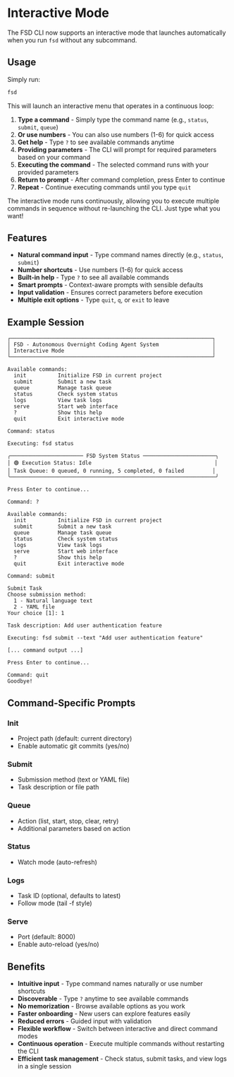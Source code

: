# Interactive Mode

The FSD CLI now supports an interactive mode that launches automatically when you run `fsd` without any subcommand.

## Usage

Simply run:

```bash
fsd
```

This will launch an interactive menu that operates in a continuous loop:

1. **Type a command** - Simply type the command name (e.g., `status`, `submit`, `queue`)
2. **Or use numbers** - You can also use numbers (1-6) for quick access
3. **Get help** - Type `?` to see available commands anytime
4. **Providing parameters** - The CLI will prompt for required parameters based on your command
5. **Executing the command** - The selected command runs with your provided parameters
6. **Return to prompt** - After command completion, press Enter to continue
7. **Repeat** - Continue executing commands until you type `quit`

The interactive mode runs continuously, allowing you to execute multiple commands in sequence without re-launching the CLI. Just type what you want!

## Features

- **Natural command input** - Type command names directly (e.g., `status`, `submit`)
- **Number shortcuts** - Use numbers (1-6) for quick access
- **Built-in help** - Type `?` to see all available commands
- **Smart prompts** - Context-aware prompts with sensible defaults
- **Input validation** - Ensures correct parameters before execution
- **Multiple exit options** - Type `quit`, `q`, or `exit` to leave

## Example Session

```
┌────────────────────────────────────────────────────────────────┐
│ FSD - Autonomous Overnight Coding Agent System                 │
│ Interactive Mode                                               │
└────────────────────────────────────────────────────────────────┘

Available commands:
  init          Initialize FSD in current project
  submit        Submit a new task
  queue         Manage task queue
  status        Check system status
  logs          View task logs
  serve         Start web interface
  ?             Show this help
  quit          Exit interactive mode

Command: status

Executing: fsd status

╭─────────────────────── FSD System Status ───────────────────────╮
│ 🟢 Execution Status: Idle                                       │
│ Task Queue: 0 queued, 0 running, 5 completed, 0 failed         │
╰─────────────────────────────────────────────────────────────────╯

Press Enter to continue...

Command: ?

Available commands:
  init          Initialize FSD in current project
  submit        Submit a new task
  queue         Manage task queue
  status        Check system status
  logs          View task logs
  serve         Start web interface
  ?             Show this help
  quit          Exit interactive mode

Command: submit

Submit Task
Choose submission method:
  1 - Natural language text
  2 - YAML file
Your choice [1]: 1

Task description: Add user authentication feature

Executing: fsd submit --text "Add user authentication feature"

[... command output ...]

Press Enter to continue...

Command: quit
Goodbye!
```

## Command-Specific Prompts

### Init
- Project path (default: current directory)
- Enable automatic git commits (yes/no)

### Submit
- Submission method (text or YAML file)
- Task description or file path

### Queue
- Action (list, start, stop, clear, retry)
- Additional parameters based on action

### Status
- Watch mode (auto-refresh)

### Logs
- Task ID (optional, defaults to latest)
- Follow mode (tail -f style)

### Serve
- Port (default: 8000)
- Enable auto-reload (yes/no)

## Benefits

- **Intuitive input** - Type command names naturally or use number shortcuts
- **Discoverable** - Type `?` anytime to see available commands
- **No memorization** - Browse available options as you work
- **Faster onboarding** - New users can explore features easily
- **Reduced errors** - Guided input with validation
- **Flexible workflow** - Switch between interactive and direct command modes
- **Continuous operation** - Execute multiple commands without restarting the CLI
- **Efficient task management** - Check status, submit tasks, and view logs in a single session

